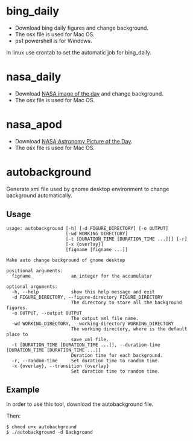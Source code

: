 # bing_daily #

* Download bing daily figures and change background.
* The osx file is used for Mac OS.
* ps1 powershell is for Windows.

In linux use crontab to set the automatic job for bing_daily.

# nasa_daily #

* Download [NASA image of the day](https://www.nasa.gov/multimedia/imagegallery/iotd.html) and change background.
* The osx file is used for Mac OS.

# nasa_apod #

* Download [NASA Astronomy Picture of the Day](https://apod.nasa.gov/apod/astropix.html).
* The osx file is used for Mac OS.

# autobackground #

Generate xml file used by gnome desktop environment to change background automatically.


## Usage ##

```
usage: autobackground [-h] [-d FIGURE_DIRECTORY] [-o OUTPUT]  
                      [-wd WORKING_DIRECTORY]  
                      [-t [DURATION_TIME [DURATION_TIME ...]]] [-r]  
                      [-x {overlay}]  
                      [figname [figname ...]]  

Make auto change background of gnome desktop  

positional arguments:  
  figname               an integer for the accumulator  

optional arguments:  
  -h, --help            show this help message and exit  
  -d FIGURE_DIRECTORY, --figure-directory FIGURE_DIRECTORY  
                        The directory to store all the background figures.  
  -o OUTPUT, --output OUTPUT  
                        The output xml file name.  
  -wd WORKING_DIRECTORY, --working-directory WORKING_DIRECTORY  
                        The working directory, where is the default place to  
                        save xml file.  
  -t [DURATION_TIME [DURATION_TIME ...]], --duration-time [DURATION_TIME [DURATION_TIME ...]]  
                        Duration time for each background.  
  -r, --random-time     Set duration time to random time.  
  -x {overlay}, --transition {overlay}  
                        Set duration time to random time.  
```

## Example ##


In order to use this tool, download the autobackground file.

Then:
```
$ chmod u+x autobackground
$ ./autobackground -d Background
```
